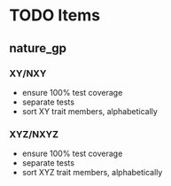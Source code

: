 # TODO Items

## nature_gp

### XY/NXY

* ensure 100% test coverage
* separate tests
* sort XY trait members, alphabetically

### XYZ/NXYZ

* ensure 100% test coverage
* separate tests
* sort XYZ trait members, alphabetically
